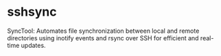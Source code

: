 # sshsync
SyncTool: Automates file synchronization between local and remote directories using inotify events and rsync over SSH for efficient and real-time updates.

